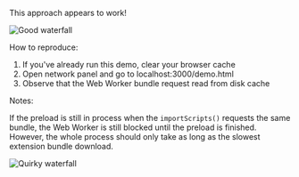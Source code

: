 This approach appears to work!

![Good waterfall](https://user-images.githubusercontent.com/37420160/130646800-e7fc8f1c-f1f6-40d7-8746-498d03c745d1.png)

How to reproduce:

1. If you've already run this demo, clear your browser cache
2. Open network panel and go to localhost:3000/demo.html
3. Observe that the Web Worker bundle request read from disk cache

Notes:

If the preload is still in process when the `importScripts()` requests the same bundle, the Web Worker is still blocked until the preload is finished. However, the whole process should only take as long as the slowest extension bundle download.

![Quirky waterfall](https://user-images.githubusercontent.com/37420160/130647521-2e197601-0778-498d-bc7e-6dbd8eb10c4f.png)
